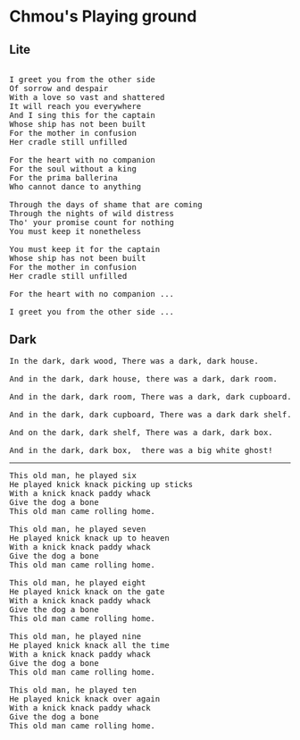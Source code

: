 # Chmou's Playing ground

## Lite

<pre>

I greet you from the other side
Of sorrow and despair
With a love so vast and shattered
It will reach you everywhere
And I sing this for the captain
Whose ship has not been built
For the mother in confusion
Her cradle still unfilled

For the heart with no companion
For the soul without a king
For the prima ballerina
Who cannot dance to anything

Through the days of shame that are coming
Through the nights of wild distress
Tho' your promise count for nothing
You must keep it nonetheless

You must keep it for the captain
Whose ship has not been built
For the mother in confusion
Her cradle still unfilled

For the heart with no companion ...

I greet you from the other side ... 
</pre>

## Dark

<pre>
In the dark, dark wood, There was a dark, dark house.

And in the dark, dark house, there was a dark, dark room.

And in the dark, dark room, There was a dark, dark cupboard.

And in the dark, dark cupboard, There was a dark dark shelf.

And on the dark, dark shelf, There was a dark, dark box.

And in the dark, dark box,  there was a big white ghost!
</pre>

---

<pre>
This old man, he played six
He played knick knack picking up sticks
With a knick knack paddy whack
Give the dog a bone
This old man came rolling home.

This old man, he played seven
He played knick knack up to heaven
With a knick knack paddy whack
Give the dog a bone
This old man came rolling home.

This old man, he played eight
He played knick knack on the gate
With a knick knack paddy whack
Give the dog a bone
This old man came rolling home.

This old man, he played nine
He played knick knack all the time
With a knick knack paddy whack
Give the dog a bone
This old man came rolling home.

This old man, he played ten
He played knick knack over again
With a knick knack paddy whack
Give the dog a bone
This old man came rolling home. 
</pre>
